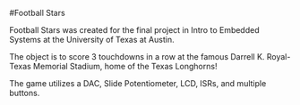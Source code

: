 #Football Stars

Football Stars was created for the final project in Intro to Embedded Systems at the University of Texas at Austin.

The object is to score 3 touchdowns in a row at the famous Darrell K. Royal-Texas Memorial Stadium, home of the Texas Longhorns!

The game utilizes a DAC, Slide Potentiometer, LCD, ISRs, and multiple buttons. 
